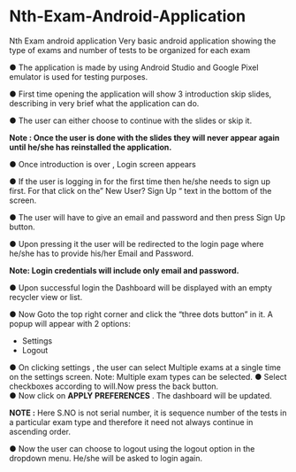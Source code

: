 # Nth-Exam-Android-Application
Nth Exam android application
Very basic android application showing the type of exams and number of tests to be organized for each exam



●	The application is made by using Android Studio and Google Pixel emulator is used for testing purposes.

●	First time opening the application will show 3 introduction skip slides, describing in very brief what the application can do.
 

●	The user can either choose to continue with the slides or skip it.

**Note : Once the user is done with the slides they will never appear again until he/she has reinstalled the application.**

●	Once introduction is over , Login screen appears 

●	If the user is logging in for the first time then he/she needs to sign up first. For that click on the” New User? Sign Up “ text in the bottom of the screen.

●	The user will have to give an email and password and then press Sign Up button. 

●	Upon pressing it the user will be redirected to the login page where he/she has to provide his/her Email and Password.

**Note: Login credentials will include only email and password.**

●	Upon successful login the Dashboard will be displayed with an empty recycler view or list.

●	Now Goto the top right corner and click the “three dots button” in it. A popup will appear with 2 options:
 - Settings
 - Logout
  


●	On clicking settings , the user can select Multiple exams at a single time on the settings screen. 
Note: Multiple exam types can be selected.
●	Select checkboxes according to will.Now press the back button.    
●	Now click on **APPLY PREFERENCES** . The dashboard will be updated.   

**NOTE :** Here S.NO is not serial number, it is sequence number of the tests in a particular exam type and therefore it need not always continue in ascending order.

●	Now the user can choose to logout using the logout option in the dropdown menu. He/she will be asked to login again.


